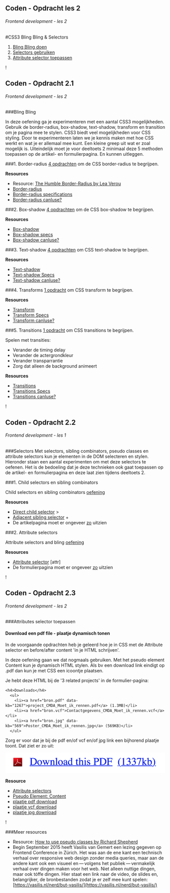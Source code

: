 
## Coden - Opdracht les 2
###### Frontend development - les 2
#CSS3 Bling Bling & Selectors

1. [Bling Bling doen](#2)
2. [Selectors gebruiken](#3)
2. [Attribute selector toepassen](#4)

!

## Coden - Opdracht 2.1
###### Frontend development - les 2

###Bling Bling

In deze oefening ga je experimenteren met een aantal CSS3 mogelijkheden. Gebruik de border-radius, box-shadow, text-shadow, transform en transition om je pagina mee te stylen. CSS3 biedt veel mogelijkheden voor CSS styling. Door te experimenteren laten we je kennis maken met hoe CSS werkt en wat je er allemaal mee kunt. Een kleine greep uit wat er zoal mogelijk is. Uiteindelijk moet je voor deeltoets 2 minimaal deze 5 methoden toepassen op de artikel- en formulierpagina. En kunnen uitleggen.


###1. Border-radius
[4 opdrachten](http://vasilis.nl/hva/03/oefeningen.html#slide2) om de CSS border-radius te begrijpen.

**Resources**    

* Resource: [The Humble Border-Radius by Lea Verou](https://www.youtube.com/watch?v=JSaMl2OKjfQ/)
* [Border-radius](https://css-tricks.com/almanac/properties/b/border-radius/)
* [Border-radius specifications](https://developer.mozilla.org/en-US/docs/Web/CSS/border-radius?redirectlocale=en-US&redirectslug=CSS%2Fborder-radius)
* [Border-radius canIuse?](http://caniuse.com/#search=border-radius)


###2. Box-shadow
[4 opdrachten](http://vasilis.nl/hva/03/oefeningen.html#slide7)   om de CSS box-shadow te begrijpen.   

**Resources**    

* [Box-shadow](https://css-tricks.com/almanac/properties/b/box-shadow/)
* [Box-shadow specs](https://developer.mozilla.org/en-US/docs/Web/CSS/box-shadow)
* [Box-shadow canIuse?](http://caniuse.com/#search=box-shadow)


###3. Text-shadow
[4 opdrachten](http://vasilis.nl/hva/03/oefeningen.html#slide12) om CSS text-shadow te begrijpen. 


**Resources**    

* [Text-shadow](https://css-tricks.com/almanac/properties/t/text-shadow/)
* [Text-shadow Specs](https://developer.mozilla.org/en-US/docs/Web/CSS/text-shadow)
* [Text-shadow canIuse?](http://caniuse.com/#search=text-shadow)


###4. Transforms
[1 opdracht](http://vasilis.nl/hva/03/oefeningen.html#slide17) om CSS transform te begrijpen.


**Resources**    

* [Transform](https://css-tricks.com/almanac/properties/t/transform/)
* [Transform Specs](https://developer.mozilla.org/en-US/docs/Web/CSS/transform)
* [Transform canIuse?](http://caniuse.com/#search=transform)


###5. Transitions
[1 opdracht](http://vasilis.nl/hva/03/oefeningen.html#slide19) om CSS transitions te begrijpen.


Spelen met transities:

- Verander de timing delay
- Verander de actergrondkleur
- Verander transparrantie
- Zorg dat alleen de background animeert


**Resources**    

* [Transitions](https://css-tricks.com/almanac/properties/t/transition/)
* [Transitions Specs](https://developer.mozilla.org/en-US/docs/Web/CSS/transform)
* [Transitions canIuse?](http://caniuse.com/#search=transitions)



!

## Coden - Opdracht 2.2
###### Frontend development - les 1

###Selectors
Met selectors, sibling combinators, pseudo classes en attribute selectors kun je elementen in de DOM selecteren en stylen. Hieronder staan een aantal experimenten om met deze selectors te oefenen. Het is de bedoeling dat je deze technieken ook gaat toepassen op de artikel- en formulierpagina en deze laat zien tijdens deeltoets 2.


###1. Child selectors en sibling combinators

Child selectors en sibling combinators [oefening](http://dabblet.com/gist/1864659)

**Resources**    

* [Direct child selector](https://developer.mozilla.org/en-US/docs/Web/CSS/Child_selectors) >
* [Adjacent sibling selector](https://developer.mozilla.org/en-US/docs/Web/CSS/Adjacent_sibling_selectors) +
* De artikelpagina moet er ongeveer [zo](http://dabblet.com/gist/1864548) uitzien


###2. Attribute selectors

Attribute selectors and bling [oefening](http://dabblet.com/gist/1865805)

**Resources**    

* [Attribute selector](https://developer.mozilla.org/en-US/docs/Web/CSS/Attribute_selectors?redirectlocale=en-US&redirectslug=CSS%2FAttribute_selectors) [attr]
* De formulierpagina moet er ongeveer [zo](http://dabblet.com/gist/1865228) uitzien


!

## Coden - Opdracht 2.3
###### Frontend development - les 2

###Attributes selector toepassen

#### Download een pdf file - plaatje dynamisch tonen

In de voorgaande opdrachten heb je geleerd hoe je in CSS met de Attribute selector en before/after content 'in je HTML schrijven'.

In deze oefening gaan we dat nogmaals gebruiken. Met het pseudo element Content kun je dynamisch HTML stylen. Als bv een download link eindigt op .pdf dan kun je met CSS een icoontje plaatsen.

Je hebt deze HTML bij de '3 related projects' in de formulier-pagina:

	<h4>Downloads</h4>
      <ul>
		<li><a href="bron.pdf" data-kb="1267">project_CMDA_Moet_ik_rennen.pdf</a> (1.3MB)</li>
		<li><a href="bron.vcf">Contactgegevens_CMDA_Moet_ik_rennen.vcf</a></li>
		<li><a href="bron.jpg" data-kb="569">Poster_CMDA_Moet_ik_rennen.jpg</a> (569KB)</li>
	  </ul>

Zorg er voor dat je bij de pdf en/of vcf en/of jpg link een bijhorend plaatje toont. Dat ziet er zo uit:

<img src="assets/5.1downloadPdfFile.png" alt="Download PDF file">



**Resource**

* [Attribute selectors](https://developer.mozilla.org/en-US/docs/Web/CSS/Attribute_selectors?redirectlocale=en-US&redirectslug=CSS%2FAttribute_selectors)
* [Pseudo Element: Content](http://css-tricks.com/css-content/)
* [plaatje pdf download](http://www.adobe.com/images/shared/product_mnemonics/50x50/acrobat_reader_50x50.gif)
* [plaatje vcf download](http://www.sentinel-it.nl/Images/vcard-icon.png)
* [plaatje jpg download](http://www.yudanaka-shibuonsen.com/userfiles/image/jpg.png)
<!-- * [spoiler] Dat ziet er ongeveer [zo](http://dabblet.com/gist/77c4ad3f79e24b0dce8b) uit -->



!


###Meer resources

* Resource: [How to use pseudo classes by Richard Shepherd](http://www.smashingmagazine.com/2011/03/how-to-use-css3-pseudo-classes/)
* Begin September 2015 heeft Vasilis van Gemert een lezing gegeven op Frontend Conference in Zürich. Het was aan de ene kant een technisch verhaal over responsive web design zonder media queries, maar aan de andere kant ook een visueel en — volgens het publiek — vermakelijk verhaal over dingen maken voor het web. Niet alleen nuttige dingen, maar ook tóffe dingen. Hier staat een link naar de video, de slides en, belangrijker, de bronbestanden zodat je er zelf mee kunt spelen: [https://vasilis.nl/nerd/but-vasilis/](https://vasilis.nl/nerd/but-vasilis/)


